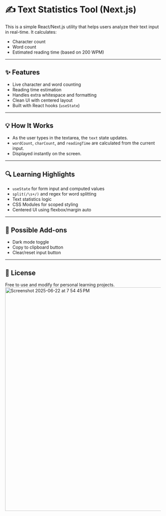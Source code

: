 # ✍️ Text Statistics Tool (Next.js)

This is a simple React/Next.js utility that helps users analyze their text input in real-time. It calculates:

- Character count
- Word count
- Estimated reading time (based on 200 WPM)

---

## ✨ Features

- Live character and word counting
- Reading time estimation
- Handles extra whitespace and formatting
- Clean UI with centered layout
- Built with React hooks (`useState`)

---

## 💡 How It Works

- As the user types in the textarea, the `text` state updates.
- `wordCount`, `charCount`, and `readingTime` are calculated from the current input.
- Displayed instantly on the screen.

---

## 🔍 Learning Highlights

- `useState` for form input and computed values
- `split(/\s+/)` and regex for word splitting
- Text statistics logic
- CSS Modules for scoped styling
- Centered UI using flexbox/margin auto

---

## 🔮 Possible Add-ons

- Dark mode toggle
- Copy to clipboard button
- Clear/reset input button

---

## 🧼 License

Free to use and modify for personal learning projects.
<img width="721" alt="Screenshot 2025-06-22 at 7 54 45 PM" src="https://github.com/user-attachments/assets/27da0112-fc20-418a-83d2-c25776ec1c7e" />

